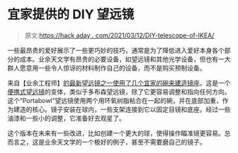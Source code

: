 # 宜家提供的 DIY 望远镜

> 原文:[https://hack aday . com/2021/03/12/DIY-telescope-of-IKEA/](https://hackaday.com/2021/03/12/diy-telescope-courtesy-of-ikea/)

一些最昂贵的爱好展示了一些更巧妙的技巧，通常是为了降低进入爱好本身各个部分的成本。业余天文学有昂贵的必要设备，如望远镜和其他光学设备，但也有一大群人愿意用一些令人惊讶的材料制作自己的设备，而不是购买预制设备。

来自【业余工程师】[的最新望远镜之一使用了几个宜家的碗来建造镜座](https://theamateurengineersg.wordpress.com/2018/03/14/how-to-build-a-portaball-telescope-part-2-build-and-test/)。这是一个[便携式望远镜](https://skyandtelescope.org/astronomy-news/portaball-reborn/)的变体，类似于多布森望远镜，除了它更容易调整和指向任何方向。这个“Portabowl”望远镜使用两个用环氧树脂粘合在一起的碗，并在底部加重，作为建造的核心。镜子安装在球内，一些支架连接到它以固定目镜和底座。经过一些油漆和一些小的调整，它准备好去观星了。

这个版本在未来有一些改进，比如创建一个更大的球，使得操作瞄准镜更容易。总而言之，这是业余天文学的一个极好的例子，甚至不需要磨自己的镜子。